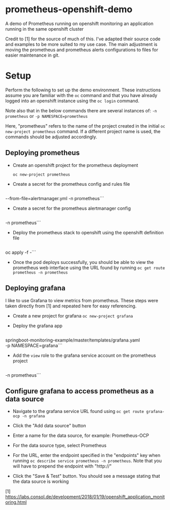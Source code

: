 # prometheus-openshift-demo

A demo of Prometheus running on openshift monitoring an application running
in the same openshift cluster

Credit to [1] for the source of much of this. I've adapted their source code
and examples to be more suited to my use case. The main adjustment is moving
the prometheus and prometheus alerts configurations to files for easier
maintenance in git.

# Setup

Perform the following to set up the demo environment. These instructions
assume you are familiar with the ```oc``` command and that you have already
logged into an openshift instance using the ```oc login``` command.

Note also that in the below commands there are several instances of:
```-n prometheus```
or
```-p NAMESPACE=prometheus```

Here, "prometheus" refers to the name of the project created in the initial
```oc new-project prometheus``` command. If a different project name is used,
the commands should be adjusted accordingly.

## Deploying prometheus

* Create an openshift project for the prometheus deployment

  ```oc new-project prometheus```

* Create a secret for the prometheus config and rules file

  ```oc create secret generic prometheus --from-file=prometheus.yml \
--from-file=alertmanager.yml -n prometheus```

* Create a secret for the prometheus alertmanager config
  ```oc create secret generic prometheus-alerts --from-file=alertmanager.yml \
-n prometheus```

* Deploy the prometheus stack to openshift using the openshift definition file
  ```oc process -f prometheus-openshift-template.yml -p NAMESPACE=prometheus | \
oc apply -f -```

* Once the pod deploys successfully, you should be able to view the prometheus
  web interface using the URL found by running
  ```oc get route prometheus -n prometheus```

## Deploying grafana

I like to use Grafana to view metrics from prometheus. These steps were taken
directly from [1] and repeated here for easy referencing.

* Create a new project for grafana
  ```oc new-project grafana```

* Deploy the grafana app
  ```oc new-app -f https://raw.githubusercontent.com/ConSol/\
springboot-monitoring-example/master/templates/grafana.yaml \
-p NAMESPACE=grafana```

* Add the ```view``` role to the grafana service account on the prometheus
  project
  ```oc policy add-role-to-user view system:serviceaccount:grafana:grafana-ocp \
-n prometheus```

## Configure grafana to access prometheus as a data source

* Navigate to the grafana service URL found using
  ```oc get route grafana-ocp -n grafana```

* Click the "Add data source" button

* Enter a name for the data source, for example: Prometheus-OCP

* For the data source type, select Prometheus

* For the URL, enter the endpoint specified in the "endpoints" key when running
  ```oc describe service prometheus -n prometheus```. Note that you will have to
  prepend the endpoint with "http://"

* Click the "Save & Test" button. You should see a message stating that the
  data source is working

[1] https://labs.consol.de/development/2018/01/19/openshift_application_monitoring.html
